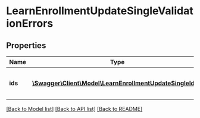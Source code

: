 # LearnEnrollmentUpdateSingleValidationErrors

## Properties
Name | Type | Description | Notes
------------ | ------------- | ------------- | -------------
**ids** | [**\Swagger\Client\Model\LearnEnrollmentUpdateSingleIds[]**](LearnEnrollmentUpdateSingleIds.md) | Array of IDs of not updated enrollments | [optional] 

[[Back to Model list]](../README.md#documentation-for-models) [[Back to API list]](../README.md#documentation-for-api-endpoints) [[Back to README]](../README.md)


